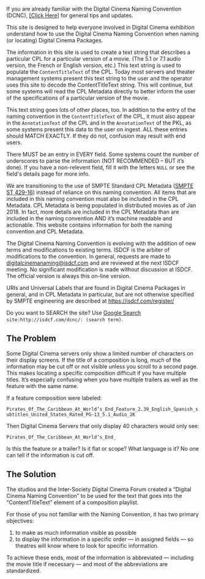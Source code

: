 
If you are already familiar with the Digital Cinema Naming Convention (DCNC), [[Click Here]](general/index.html) for general tips and updates.

This site is designed to help everyone involved in Digital Cinema exhibition understand how to use the Digital Cinema Naming Convention when naming (or locating) Digital Cinema Packages.

The information in this site is used to create a text string that describes a particular CPL for a particular version of a movie. (The 5.1 or 7.1 audio version, the French or English version, etc.) This text string is used to populate the `ContentTitleText` of the CPL. Today most servers and theater management systems present this text string to the user and the operator uses this site to decode the ContentTitleText string. This will continue, but some systems will read the CPL Metadata directly to better inform the user of the specifications of a particular version of the movie.

This text string goes lots of other places, too. In addition to the entry of the naming convention in the `ContentTitleText` of the CPL, it must also appear in the `AnnotationText` of the CPL and in the `AnnotationText` of the PKL, as some systems present this data to the user on ingest. ALL these entries should MATCH EXACTLY. If they do not, confusion may result with end users.

There MUST be an entry in EVERY field. Some systems count the number of underscores to parse the information (NOT RECOMMENDED – BUT it’s done). If you have a non-relevent field, fill it with the letters `NULL` or see the field's details page for more info.

We are transitioning to the use of SMPTE Standard CPL Metadata ([SMPTE ST 429-16](https://doi.org/10.5594/SMPTE.ST429-16.2014)) instead of reliance on this naming convention. All items that are included in this naming convention must also be included in the CPL Metadata. CPL Metadata is being populated in distributed movies as of Jan 2018. In fact, more details are included in the CPL Metadata than are included in the naming convention AND it’s machine readable and actionable. This website contains information for both the naming convention and CPL Metadata.

The Digital Cinema Naming Convention is evolving with the addition of new terms and modifications to existing terms. ISDCF is the arbiter of modifications to the convention. In general, requests are made to <digitalcinemanaming@isdcf.com> and are reviewed at the next ISDCF meeting. No significant modification is made without discussion at ISDCF. The official version is always this on-line version.

URIs and Universal Labels that are found in Digital Cinema Packages in general, and in CPL Metadata in particular, but are not otherwise specified by SMPTE engineering are described at <https://isdcf.com/register/>

Do you want to SEARCH the site? Use [Google Search](https://www.google.com/) `site:http://isdcf.com/dcnc/: (search term)`.

## The Problem

Some Digital Cinema servers only show a limited number of characters on their display screens. If the title of a composition is long, much of the information may be cut off or not visible unless you scroll to a second page. This makes locating a specific composition difficult if you have multiple titles. It’s especially confusing when you have multiple trailers as well as the feature with the same name.

If a feature composition were labeled:

`Pirates_Of_The_Caribbean_At_World’s_End_Feature_2.39_English_Spanish_subtitles_United_States_Rated_PG-13_5.1_Audio_2K`

Then Digital Cinema Servers that only display 40 characters would only see:

`Pirates_Of_The_Caribbean_At_World’s_End_`

Is this the feature or a trailer?  Is it flat or scope?  What language is it?  No one can tell if the information is cut off.

## The Solution

The studios and the Inter-Society Digital Cinema Forum created a “Digital Cinema Naming Convention” to be used for the text that goes into the “ContentTitleText” element of a composition playlist. 

For those of you not familiar with the Naming Convention, it has two primary objectives:

1. to make as much information visible as possible
2. to display the information in a specific order — in assigned fields — so theatres will know where to look for specific information.  

To achieve these ends, most of the information is abbreviated — including the movie title if necessary — and most of the abbreviations are standardized.

